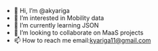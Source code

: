 - 👋 Hi, I’m @akyariga
- 👀 I’m interested in Mobility data
- 🌱 I’m currently learning JSON
- 💞️ I’m looking to collaborate on MaaS projects
- 📫 How to reach me email:kyariga11@gmail.com

<!---
akyariga/akyariga is a ✨ special ✨ repository because its `README.md` (this file) appears on your GitHub profile.
You can click the Preview link to take a look at your changes.
--->

